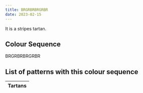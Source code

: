 ```yaml
---
title: BRGRBRBRGRBR
date: 2023-02-15
---
```

<no value>

It is a <no value> stripes tartan.


## Colour Sequence
BRGRBRBRGRBR

## List of patterns with this colour sequence

| Tartans |
|---------------|
